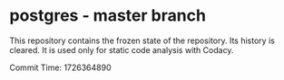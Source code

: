# postgres - master branch

This repository contains the frozen state of the repository.
Its history is cleared. It is used only for static code
analysis with Codacy.

Commit Time: 1726364890